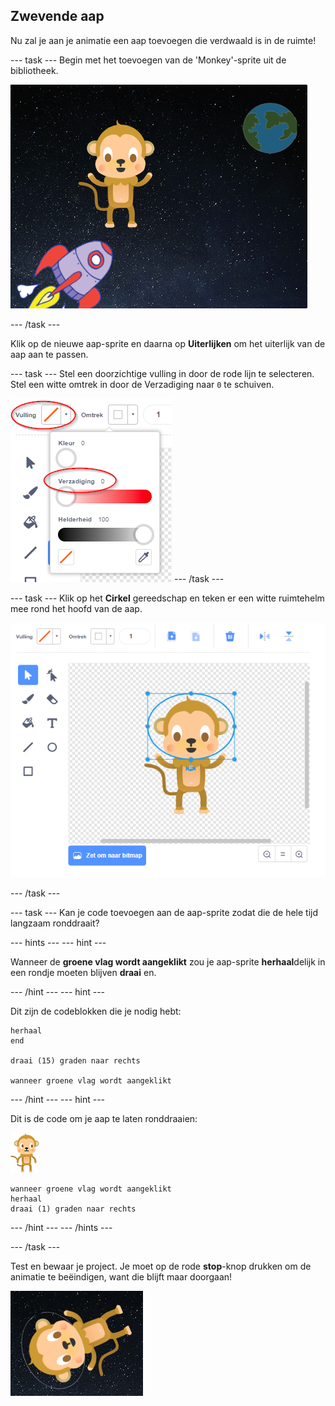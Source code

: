## Zwevende aap

Nu zal je aan je animatie een aap toevoegen die verdwaald is in de ruimte!

--- task --- Begin met het toevoegen van de 'Monkey'-sprite uit de bibliotheek.

![Adding a monkey sprite](images/space-monkey-sprite.png)

--- /task ---

Klik op de nieuwe aap-sprite en daarna op **Uiterlijken** om het uiterlijk van de aap aan te passen.

--- task --- Stel een doorzichtige vulling in door de rode lijn te selecteren. Stel een witte omtrek in door de Verzadiging naar `0` te schuiven.

![Witte kleur instellen](images/make-white.png) --- /task ---

--- task --- Klik op het **Cirkel** gereedschap en teken er een witte ruimtehelm mee rond het hoofd van de aap.

![Monkey space helmet](images/space-monkey-edit.png)

--- /task ---

--- task --- Kan je code toevoegen aan de aap-sprite zodat die de hele tijd langzaam ronddraait?

--- hints ---
 --- hint ---

Wanneer de **groene vlag wordt aangeklikt** zou je aap-sprite **herhaal**delijk in een rondje moeten blijven **draai** en.

--- /hint --- --- hint ---

Dit zijn de codeblokken die je nodig hebt:

```blocks3
herhaal
end

draai (15) graden naar rechts

wanneer groene vlag wordt aangeklikt
```

--- /hint --- --- hint ---

Dit is de code om je aap te laten ronddraaien:

![Aap-sprite](images/sprite-monkey.png)

```blocks3
wanneer groene vlag wordt aangeklikt
herhaal 
draai (1) graden naar rechts
```

--- /hint --- --- /hints ---

--- /task ---

Test en bewaar je project. Je moet op de rode **stop**-knop drukken om de animatie te beëindigen, want die blijft maar doorgaan!

![Test de ronddraaiende aap](images/space-spin-test.png)
